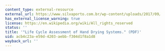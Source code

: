 ```yaml
---
content_type: external-resource
external_url: https://www.silvaporto.com.br/wp-content/uploads/2017/09/ACV_SECADOR_MIT.pdf
has_external_license_warning: true
license: https://en.wikipedia.org/wiki/All_rights_reserved
status: ''
title: '"Life Cycle Assessment of Hand Drying Systems." (PDF)'
uid: acb4c23a-e59d-4203-aebb-f304d1f8a1d8
wayback_url: ''
---
```

